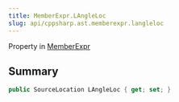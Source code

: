 ```yaml
---
title: MemberExpr.LAngleLoc
slug: api/cppsharp.ast.memberexpr.langleloc
---
```

Property in [MemberExpr](/api/cppsharp/ast/memberexpr)

## Summary



```csharp
public SourceLocation LAngleLoc { get; set; }
```


